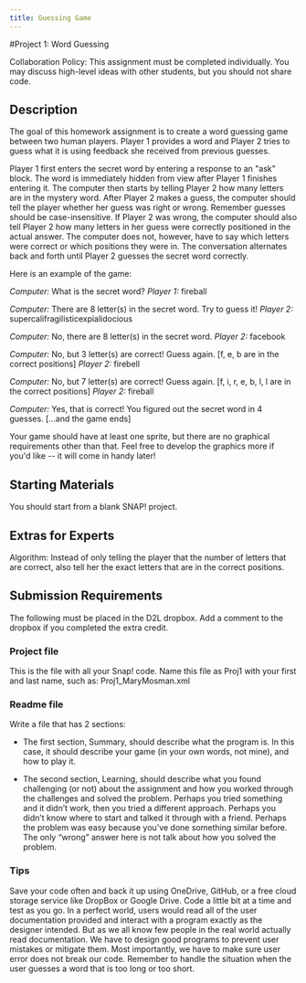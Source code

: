 ```yaml
---
title: Guessing Game
---
```


#Project 1: Word Guessing

Collaboration Policy: This assignment must be completed individually.  You may discuss high-level ideas with other students, but you should not share code.

## Description
The goal of this homework assignment is to create a word guessing game between two human players.  Player 1 provides a word and Player 2 tries to guess what it is using feedback she received from previous guesses.

Player 1 first enters the secret word by entering a response to an "ask" block.  The word is immediately hidden from view after Player 1 finishes entering it.  The computer then starts by telling Player 2 how many letters are in the mystery word.  After Player 2 makes a guess, the computer should tell the player whether her guess was right or wrong. Remember guesses should be case-insensitive.  If Player 2 was wrong, the computer should also tell Player 2 how many letters in her guess were correctly positioned in the actual answer.  The computer does not, however, have to say which letters were correct or which positions they were in. The conversation alternates back and forth until Player 2 guesses the secret word correctly.  

Here is an example of the game:

*Computer:* What is the secret word?
*Player 1:* fireball

*Computer:* There are 8 letter(s) in the secret word. Try to guess it!
*Player 2:* supercalifragilisticexpialidocious

*Computer:* No, there are 8 letter(s) in the secret word.
*Player 2:* facebook

*Computer:* No, but 3 letter(s) are correct!  Guess again.
[f, e, b are in the correct positions]
*Player 2:* firebell

*Computer:* No, but 7 letter(s) are correct!  Guess again.
[f, i, r, e, b, l, l are in the correct positions]
*Player 2:* fireball

*Computer:* Yes, that is correct! You figured out the secret word in 4 guesses.
[...and the game ends]

Your game should have at least one sprite, but there are no graphical requirements other than that.  Feel free to develop the graphics more if you'd like -- it will come in handy later!


## Starting Materials
You should start from a blank SNAP! project.

## Extras for Experts
Algorithm: Instead of only telling the player that the number of letters that are correct, also tell her the exact letters that are in the correct positions.

## Submission Requirements
The following must be placed in the D2L dropbox.  Add a comment to the dropbox if you completed the extra credit.

### Project file
This is the file with all your Snap! code.  Name this file as Proj1 with your first and last name, such as:  Proj1_MaryMosman.xml  

### Readme file
Write a file that has 2 sections:

- The first section, Summary, should describe what the program is.  In this case, it should describe your game (in your own words, not mine), and how to play it.

- The second section, Learning, should describe what you found challenging (or not) about the assignment and how you worked through the challenges and solved the problem.  Perhaps you tried something and it didn’t work, then you tried a different approach.  Perhaps you didn’t know where to start and talked it through with a friend.  Perhaps the problem was easy because you’ve done something similar before.  The only “wrong” answer here is not talk about how you solved the problem.

### Tips
Save your code often and back it up using OneDrive, GitHub, or a free cloud storage service like DropBox or Google Drive.
Code a little bit at a time and test as you go.
In a perfect world, users would read all of the user documentation provided and interact with a program exactly as the designer intended.  But as we all know few people in the real world actually read documentation.  We have to design good programs to prevent user mistakes or mitigate them.  Most importantly, we have to make sure user error does not break our code.  Remember to handle the situation when the user guesses a word that is too long or too short.
